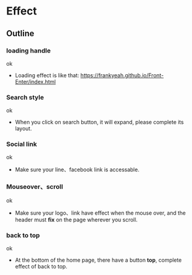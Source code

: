 <h1>
Effect
</h1>

<h2>
Outline
</h2>

### loading handle
ok
<p>

*  Loading effect is like that: https://frankyeah.github.io/Front-Enter/index.html

</p>

### Search style
ok
<p>

*  When you click on search button, it will expand, please complete its layout.

</p>

### Social link
ok
<p>

*  Make sure your line、facebook link is accessable.

</p>

### Mouseover、scroll
ok
<p>

*  Make sure your logo、link have effect when the mouse over, and the header must **fix** on the page wherever you scroll.

</p>

### back to top
ok
<p>

*  At the bottom of the home page, there have a button **top**, complete effect of back to top.

</p>
